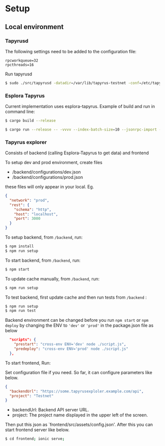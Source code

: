 # Setup

## Local environment

### Tapyrusd

The following settings need to be added to the configuration file:

```
rpcworkqueue=32
rpcthreads=16
```

Run tapyrusd
```bash
$ sudo ./src/tapyrusd -datadir=/var/lib/tapyrus-testnet -conf=/etc/tapyrus/tapyrus.conf 
```

### Esplora Tapyrus

Current implementation uses esplora-tapyrus. Example of build and run in command line:

```bash
$ cargo build --release
```

```bash
$ cargo run --release -- -vvvv --index-batch-size=10 --jsonrpc-import --db-dir ./db --electrum-rpc-addr="127.0.0.1:50001" --daemon-dir /var/lib/tapyrus-testnet/prod-1939510133/ --network-id 1939510133  --txid-limit=0
```

### Tapyrus explorer

Consists of backend (calling Esplora-Tapyrus to get data) and frontend

To setup dev and prod environment, create files

* /backend/configurations/dev.json
* /backend/configurations/prod.json

these files will only appear in your local. Eg.

```json
{
  "network": "prod",
  "rest": {
    "schema": "http",
    "host": "localhost",
    "port": 3000
  }
}
```

To setup backend, from `/backend`, run:

```bash
$ npm install
$ npm run setup
```

To start backend, from `/backend`, run:

```bash
$ npm start
```

To update cache manually, from `/backend`, run:
```bash
$ npm run setup
```

To test backend, first update cache and then run tests from `/backend` :

```bash
$ npm run setup
$ npm run test
```

Backend environment can be changed before you run `npm start` or `npm deploy` by changing the ENV to `'dev'` or `'prod'` in the package.json file as below

```json
  "scripts": {
    "prestart": "cross-env ENV='dev' node ./script.js", 
    "predeploy": "cross-env ENV='prod' node ./script.js"
  },
```

To start frontend, Run:

Set configuration file if you need. So far, it can configure parameters like below.

```json
{
  "backendUrl": "https://some.tapyrusexploler.example.com/api",
  "project": "Testnet"
}
```

* backendUrl: Backend API server URL.
* project: The project name displayed in the upper left of the screen.

Then put this json as `frontend/src/assets/config.json'. After this you can start frontend server like below.

```bash
$ cd frontend; ionic serve;
```
